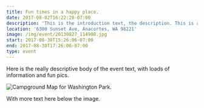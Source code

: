 ```yaml
---
title: Fun times in a happy place.
date: 2017-08-02T16:22:28-07:00
description: 'This is the introduction text, the description. This is a lot of introduction text just to see how it wraps when needed.'
location: '6300 Sunset Ave, Anacortes, WA 98221'
image: /img/event/20130827_114908.jpg
start: 2017-08-30T15:26:06-07:00
end: 2017-08-30T17:26:06-07:00
type: event
---
```

Here is the really descriptive body of the event text, with loads of information and fun pics.

![Campground Map for Washington Park.](/img/event/2017-06-28_15-30-00.png)

With more text here below the image.
